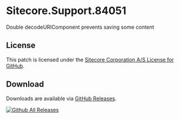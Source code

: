 # Sitecore.Support.84051
Double decodeURIComponent prevents saving some content

## License  
This patch is licensed under the [Sitecore Corporation A/S License for GitHub](https://github.com/sitecoresupport/Sitecore.Support.84051/blob/master/LICENSE).  

## Download  
Downloads are available via [GitHub Releases](https://github.com/sitecoresupport/Sitecore.Support.84051/releases).  

[![Github All Releases](https://img.shields.io/github/downloads/SitecoreSupport/Sitecore.Support.84051/total.svg)](https://github.com/SitecoreSupport/Sitecore.Support.84051/releases)
